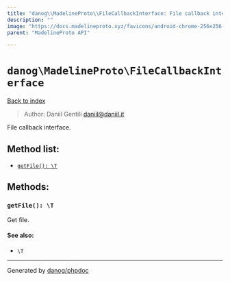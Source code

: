 ```yaml
---
title: "danog\\MadelineProto\\FileCallbackInterface: File callback interface."
description: ""
image: "https://docs.madelineproto.xyz/favicons/android-chrome-256x256.png"
parent: "MadelineProto API"

---
```

# `danog\MadelineProto\FileCallbackInterface`
[Back to index](../../index.html)

> Author: Daniil Gentili <daniil@daniil.it>  
  

File callback interface.  




## Method list:
* [`getFile(): \T`](#getfile-t)

## Methods:
### `getFile(): \T`

Get file.


#### See also: 
* `\T`




---
Generated by [danog/phpdoc](https://phpdoc.daniil.it)
